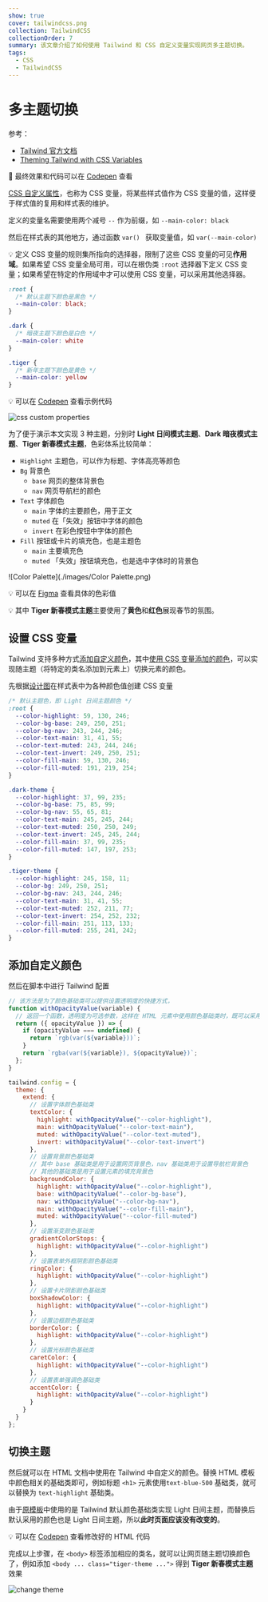 ```yaml
---
show: true
cover: tailwindcss.png
collection: TailwindCSS
collectionOrder: 7
summary: 该文章介绍了如何使用 Tailwind 和 CSS 自定义变量实现网页多主题切换。
tags:
  - CSS
  - TailwindCSS
---
```


# 多主题切换

参考：

* [Tailwind 官方文档](https://tailwindcss.com/docs/)
* [Theming Tailwind with CSS Variables](https://www.youtube.com/watch?v=MAtaT8BZEAo)

:tada: 最终效果和代码可以在 [Codepen](https://codepen.io/benbinbin/pen/gOGqwLa) 查看

[CSS 自定义属性](https://developer.mozilla.org/zh-CN/docs/Web/CSS/Using_CSS_custom_properties)，也称为 CSS 变量，将某些样式值作为 CSS 变量的值，这样便于样式值的复用和样式表的维护。

定义的变量名需要使用两个减号 `--` 作为前缀，如 `--main-color: black`

然后在样式表的其他地方，通过函数 `var() ` 获取变量值，如 `var(--main-color)`

:bulb: 定义 CSS 变量的规则集所指向的选择器，限制了这些 CSS 变量的可见**作用域**。如果希望 CSS 变量全局可用，可以在根伪类 `:root` 选择器下定义 CSS 变量；如果希望在特定的作用域中才可以使用 CSS 变量，可以采用其他选择器。

```css
:root {
  /* 默认主题下颜色是黑色 */
  --main-color: black;
}

.dark {
  /* 暗夜主题下颜色是白色 */
  --main-color: white
}

.tiger {
  /* 新年主题下颜色是黄色 */
  --main-color: yellow
}
```

:bulb: 可以在 [Codepen](https://codepen.io/benbinbin/pen/poWqKoQ) 查看示例代码

![css custom properties](./images/css-custom-properties.png)

为了便于演示本文实现 3 种主题，分别时 **Light 日间模式主题**、**Dark 暗夜模式主题**、**Tiger 新春模式主题**，色彩体系比较简单：

* `Highlight` 主题色，可以作为标题、字体高亮等颜色
* `Bg` 背景色
    * `base` 网页的整体背景色
    * `nav` 网页导航栏的颜色
* `Text` 字体颜色
    * `main` 字体的主要颜色，用于正文
    * `muted` 在「失效」按钮中字体的颜色
    * `invert` 在彩色按钮中字体的颜色
* `Fill` 按钮或卡片的填充色，也是主题色
    * `main` 主要填充色
    * `muted` 「失效」按钮填充色，也是选中字体时的背景色


![Color Palette](./images/Color Palette.png)

:bulb: 可以在 [Figma](https://www.figma.com/community/file/1064102878997934684/Happy-New-Year) 查看具体的色彩值

:bulb: 其中 **Tiger 新春模式主题**主要使用了**黄色**和**红色**展现春节的氛围。

## 设置 CSS 变量
Tailwind 支持多种方式[添加自定义颜色](https://tailwindcss.com/docs/customizing-colors)，其中[使用 CSS 变量添加的颜色](https://tailwindcss.com/docs/customizing-colors#using-css-variables)，可以实现随主题（将特定的类名添加到元素上）切换元素的颜色。

先根据[设计图](https://www.figma.com/community/file/1064102878997934684/Happy-New-Year)在样式表中为各种颜色值创建 CSS 变量

```css
/* 默认主题色，即 Light 日间主题颜色 */
:root {
  --color-highlight: 59, 130, 246;
  --color-bg-base: 249, 250, 251;
  --color-bg-nav: 243, 244, 246;
  --color-text-main: 31, 41, 55;
  --color-text-muted: 243, 244, 246;
  --color-text-invert: 249, 250, 251;
  --color-fill-main: 59, 130, 246;
  --color-fill-muted: 191, 219, 254;
}

.dark-theme {
  --color-highlight: 37, 99, 235;
  --color-bg-base: 75, 85, 99;
  --color-bg-nav: 55, 65, 81;
  --color-text-main: 245, 245, 244;
  --color-text-muted: 250, 250, 249;
  --color-text-invert: 245, 245, 244;
  --color-fill-main: 37, 99, 235;
  --color-fill-muted: 147, 197, 253;
}

.tiger-theme {
  --color-highlight: 245, 158, 11;
  --color-bg: 249, 250, 251;
  --color-bg-nav: 243, 244, 246;
  --color-text-main: 31, 41, 55;
  --color-text-muted: 252, 211, 77;
  --color-text-invert: 254, 252, 232;
  --color-fill-main: 251, 113, 133;
  --color-fill-muted: 255, 241, 242;
}

```

## 添加自定义颜色
然后在脚本中进行 Tailwind 配置

```js
// 该方法是为了颜色基础类可以提供设置透明度的快捷方式，
function withOpacityValue(variable) {
  // 返回一个函数，透明度为可选参数，这样在 HTML 元素中使用颜色基础类时，既可以采用 text-blue-500 方式，也支持 text-blue-500/20 快捷同时设置透明度的形式
  return ({ opacityValue }) => {
    if (opacityValue === undefined) {
      return `rgb(var(${variable}))`;
    }
    return `rgba(var(${variable}), ${opacityValue})`;
  };
}

tailwind.config = {
  theme: {
    extend: {
      // 设置字体颜色基础类
      textColor: {
        highlight: withOpacityValue("--color-highlight"),
        main: withOpacityValue("--color-text-main"),
        muted: withOpacityValue("--color-text-muted"),
        invert: withOpacityValue("--color-text-invert")
      },
      // 设置背景颜色基础类
      // 其中 base 基础类是用于设置网页背景色，nav 基础类用于设置导航栏背景色
      // 其他的基础类是用于设置元素的填充背景色
      backgroundColor: {
        highlight: withOpacityValue("--color-highlight"),
        base: withOpacityValue("--color-bg-base"),
        nav: withOpacityValue("--color-bg-nav"),
        main: withOpacityValue("--color-fill-main"),
        muted: withOpacityValue("--color-fill-muted")
      },
      // 设置渐变颜色基础类
      gradientColorStops: {
        highlight: withOpacityValue("--color-highlight")
      },
      // 设置表单外框阴影颜色基础类
      ringColor: {
        highlight: withOpacityValue("--color-highlight")
      },
      // 设置卡片阴影颜色基础类
      boxShadowColor: {
        highlight: withOpacityValue("--color-highlight")
      },
      // 设置边框颜色基础类
      borderColor: {
        highlight: withOpacityValue("--color-highlight")
      },
      // 设置光标颜色基础类
      caretColor: {
        highlight: withOpacityValue("--color-highlight")
      },
      // 设置表单强调色基础类
      accentColor: {
        highlight: withOpacityValue("--color-highlight")
      }
    }
  }
};
```

## 切换主题
然后就可以在 HTML 文档中使用在 Tailwind 中自定义的颜色。替换 HTML 模板中颜色相关的基础类即可，例如标题 `<h1>` 元素使用`text-blue-500` 基础类，就可以替换为 `text-highlight` 基础类。

由于[原模板](https://codepen.io/benbinbin/pen/oNGJMaQ)中使用的是 Tailwind 默认颜色基础类实现 Light 日间主题，而替换后默认采用的颜色也是 Light 日间主题，所以**此时页面应该没有改变的**。

:bulb: 可以在 [Codepen](https://codepen.io/benbinbin/pen/gOGqwLa) 查看修改好的 HTML 代码

完成以上步骤，在 `<body>` 标签添加相应的类名，就可以让网页随主题切换颜色了，例如添加 `<body ... class="tiger-theme ...">` 得到 **Tiger 新春模式主题**效果

![change theme](./images/codepen-change-theme-demo.gif)